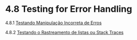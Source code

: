# 4.8 Testing for Error Handling

4.8.1 [Testando Manipulação Incorreta de Erros](01-Testando-Manipulação-Incorreta-de-Erros.md)

4.8.2 [Testando o Rastreamento de listas ou Stack Traces](02-Testando-Stack-Traces.md)
